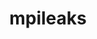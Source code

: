 ---
title: "mpileaks"
layout: cache
categories: [package, develop]
meta: {"compilers": ["gcc@=11.4.0"], "num_specs": 6, "num_specs_by_stack": {"root": 6, "tutorial": 5}, "oss": ["ubuntu22.04"], "platforms": ["linux"], "stacks": ["root", "tutorial"], "targets": ["x86_64_v3"], "versions": ["1.0"]}
spec_details: [{"compiler": "gcc@=11.4.0", "hash": "75jabzz6b3vnadljbizdjolczws6w2lu", "os": "ubuntu22.04", "platform": "linux", "size": "-", "stacks": ["root", "tutorial"], "target": "x86_64_v3", "variants": ["build_system=autotools", "stackstart=0"], "versions": ["1.0"]}, {"compiler": "gcc@=11.4.0", "hash": "dzflqozmk7lsqwhhckfjnoaxzk5ho7kk", "os": "ubuntu22.04", "platform": "linux", "size": "-", "stacks": ["root", "tutorial"], "target": "x86_64_v3", "variants": ["build_system=autotools", "stackstart=0"], "versions": ["1.0"]}, {"compiler": "gcc@=11.4.0", "hash": "jumjy7sus52wac5a5e5ya72ggzv5lsx7", "os": "ubuntu22.04", "platform": "linux", "size": "-", "stacks": ["root", "tutorial"], "target": "x86_64_v3", "variants": ["build_system=autotools", "stackstart=0"], "versions": ["1.0"]}, {"compiler": "gcc@=11.4.0", "hash": "pqtearep2r2b6de2nxxscv7l4mtgy7vl", "os": "ubuntu22.04", "platform": "linux", "size": "-", "stacks": ["root"], "target": "x86_64_v3", "variants": ["build_system=autotools", "stackstart=0"], "versions": ["1.0"]}, {"compiler": "gcc@=11.4.0", "hash": "s2xzdn4vdnq4pf2jgdnwps5ihvkjl6ue", "os": "ubuntu22.04", "platform": "linux", "size": "-", "stacks": ["root", "tutorial"], "target": "x86_64_v3", "variants": ["build_system=autotools", "stackstart=0"], "versions": ["1.0"]}, {"compiler": "gcc@=11.4.0", "hash": "unklp2mpyg72q32alno2tmm53s2ty7nq", "os": "ubuntu22.04", "platform": "linux", "size": "-", "stacks": ["root", "tutorial"], "target": "x86_64_v3", "variants": ["build_system=autotools", "stackstart=0"], "versions": ["1.0"]}]
---